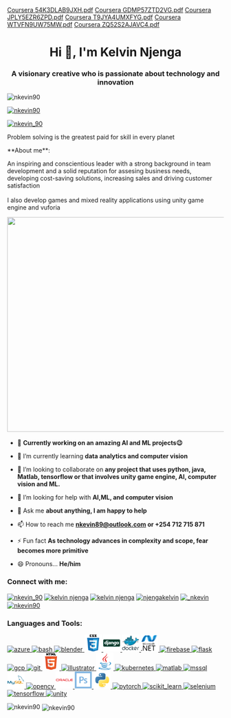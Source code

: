 [Coursera 54K3DLAB9JXH.pdf](https://github.com/nkevin90/nkevin90/files/7802708/Coursera.54K3DLAB9JXH.pdf)
[Coursera GDMP57ZTD2VG.pdf](https://github.com/nkevin90/nkevin90/files/7802709/Coursera.GDMP57ZTD2VG.pdf)
[Coursera JPLY5EZR6ZPD.pdf](https://github.com/nkevin90/nkevin90/files/7802710/Coursera.JPLY5EZR6ZPD.pdf)
[Coursera T9JYA4UMXFYG.pdf](https://github.com/nkevin90/nkevin90/files/7802711/Coursera.T9JYA4UMXFYG.pdf)
[Coursera WTVFN9UW75MW.pdf](https://github.com/nkevin90/nkevin90/files/7802712/Coursera.WTVFN9UW75MW.pdf)
[Coursera ZQ52S2AJAVC4.pdf](https://github.com/nkevin90/nkevin90/files/7802713/Coursera.ZQ52S2AJAVC4.pdf)
<h1 align="center">Hi 👋, I'm Kelvin Njenga</h1>
<h3 align="center">A visionary creative who is passionate about technology and innovation</h3>

<p align="left"> <img src="https://komarev.com/ghpvc/?username=nkevin90&label=Profile%20views&color=0e75b6&style=flat" alt="nkevin90" /> </p>

<p align="left"> <a href="https://github.com/ryo-ma/github-profile-trophy"><img src="https://github-profile-trophy.vercel.app/?username=nkevin90" alt="nkevin90" /></a> </p>

<p align="left"> <a href="https://twitter.com/nkevin_90" target="blank"><img src="https://img.shields.io/twitter/follow/nkevin_90?logo=twitter&style=for-the-badge" alt="nkevin_90" /></a> </p>
<p> Problem solving is the greatest paid for skill in every planet</p>
<p>**About me**:</p>
<p>An inspiring and conscientious leader with a strong background in  team development and a solid reputation for assesing business needs, developing cost-saving solutions, increasing sales and driving customer satisfaction<br><br>
I also develop games and mixed reality applications using unity game engine and vuforia </p>
<div class="row">
  <div class="column">
    <img width="1000" height="500" src="https://media.giphy.com/media/zMukICnMEZmSf8zvXd/giphy.gif">
  </div>
</div>

- 🔭 **Currently working on an amazing AI and ML projects😉**

- 🌱 I’m currently learning **data analytics and computer vision**

- 👯 I’m looking to collaborate on **any project that uses python, java, Matlab, tensorflow or that involves unity game engine, AI, computer vision and ML.**

- 🤝 I’m looking for help with **AI,ML, and computer vision**

- 💬 Ask me **about anything, I am happy to help**

- 📫 How to reach me **nkevin89@outlook.com or +254 712 715 871**

- ⚡ Fun fact **As technology advances in complexity and scope, fear becomes more primitive**
- 😄 Pronouns... **He/him**

<h3 align="left">Connect with me:</h3>
<p align="left">
<a href="https://twitter.com/nkevin_90" target="blank"><img align="center" src="https://raw.githubusercontent.com/rahuldkjain/github-profile-readme-generator/master/src/images/icons/Social/twitter.svg" alt="nkevin_90" height="30" width="40" /></a>
<a href="https://linkedin.com/in/kelvin njenga" target="blank"><img align="center" src="https://raw.githubusercontent.com/rahuldkjain/github-profile-readme-generator/master/src/images/icons/Social/linked-in-alt.svg" alt="kelvin njenga" height="30" width="40" /></a>
<a href="https://stackoverflow.com/users/kelvin njenga" target="blank"><img align="center" src="https://raw.githubusercontent.com/rahuldkjain/github-profile-readme-generator/master/src/images/icons/Social/stack-overflow.svg" alt="kelvin njenga" height="30" width="40" /></a>
<a href="https://kaggle.com/njengakelvin" target="blank"><img align="center" src="https://raw.githubusercontent.com/rahuldkjain/github-profile-readme-generator/master/src/images/icons/Social/kaggle.svg" alt="njengakelvin" height="30" width="40" /></a>
<a href="https://instagram.com/_nkevin" target="blank"><img align="center" src="https://raw.githubusercontent.com/rahuldkjain/github-profile-readme-generator/master/src/images/icons/Social/instagram.svg" alt="_nkevin" height="30" width="40" /></a>
<a href="https://discord.gg/nkevin90" target="blank"><img align="center" src="https://raw.githubusercontent.com/rahuldkjain/github-profile-readme-generator/master/src/images/icons/Social/discord.svg" alt="nkevin90" height="30" width="40" /></a>
</p>

<h3 align="left">Languages and Tools:</h3>
<p align="left"> <a href="https://azure.microsoft.com/en-in/" target="_blank"> <img src="https://www.vectorlogo.zone/logos/microsoft_azure/microsoft_azure-icon.svg" alt="azure" width="40" height="40"/> </a> <a href="https://www.gnu.org/software/bash/" target="_blank"> <img src="https://www.vectorlogo.zone/logos/gnu_bash/gnu_bash-icon.svg" alt="bash" width="40" height="40"/> </a> <a href="https://www.blender.org/" target="_blank"> <img src="https://download.blender.org/branding/community/blender_community_badge_white.svg" alt="blender" width="40" height="40"/> </a> <a href="https://www.w3schools.com/css/" target="_blank"> <img src="https://raw.githubusercontent.com/devicons/devicon/master/icons/css3/css3-original-wordmark.svg" alt="css3" width="40" height="40"/> </a> <a href="https://www.djangoproject.com/" target="_blank"> <img src="https://raw.githubusercontent.com/devicons/devicon/master/icons/django/django-original.svg" alt="django" width="40" height="40"/> </a> <a href="https://www.docker.com/" target="_blank"> <img src="https://raw.githubusercontent.com/devicons/devicon/master/icons/docker/docker-original-wordmark.svg" alt="docker" width="40" height="40"/> </a> <a href="https://dotnet.microsoft.com/" target="_blank"> <img src="https://raw.githubusercontent.com/devicons/devicon/master/icons/dot-net/dot-net-original-wordmark.svg" alt="dotnet" width="40" height="40"/> </a> <a href="https://firebase.google.com/" target="_blank"> <img src="https://www.vectorlogo.zone/logos/firebase/firebase-icon.svg" alt="firebase" width="40" height="40"/> </a> <a href="https://flask.palletsprojects.com/" target="_blank"> <img src="https://www.vectorlogo.zone/logos/pocoo_flask/pocoo_flask-icon.svg" alt="flask" width="40" height="40"/> </a> <a href="https://cloud.google.com" target="_blank"> <img src="https://www.vectorlogo.zone/logos/google_cloud/google_cloud-icon.svg" alt="gcp" width="40" height="40"/> </a> <a href="https://git-scm.com/" target="_blank"> <img src="https://www.vectorlogo.zone/logos/git-scm/git-scm-icon.svg" alt="git" width="40" height="40"/> </a> <a href="https://www.w3.org/html/" target="_blank"> <img src="https://raw.githubusercontent.com/devicons/devicon/master/icons/html5/html5-original-wordmark.svg" alt="html5" width="40" height="40"/> </a> <a href="https://www.adobe.com/in/products/illustrator.html" target="_blank"> <img src="https://www.vectorlogo.zone/logos/adobe_illustrator/adobe_illustrator-icon.svg" alt="illustrator" width="40" height="40"/> </a> <a href="https://www.java.com" target="_blank"> <img src="https://raw.githubusercontent.com/devicons/devicon/master/icons/java/java-original.svg" alt="java" width="40" height="40"/> </a> <a href="https://kubernetes.io" target="_blank"> <img src="https://www.vectorlogo.zone/logos/kubernetes/kubernetes-icon.svg" alt="kubernetes" width="40" height="40"/> </a> <a href="https://www.mathworks.com/" target="_blank"> <img src="https://upload.wikimedia.org/wikipedia/commons/2/21/Matlab_Logo.png" alt="matlab" width="40" height="40"/> </a> <a href="https://www.microsoft.com/en-us/sql-server" target="_blank"> <img src="https://www.svgrepo.com/show/303229/microsoft-sql-server-logo.svg" alt="mssql" width="40" height="40"/> </a> <a href="https://www.mysql.com/" target="_blank"> <img src="https://raw.githubusercontent.com/devicons/devicon/master/icons/mysql/mysql-original-wordmark.svg" alt="mysql" width="40" height="40"/> </a> <a href="https://opencv.org/" target="_blank"> <img src="https://www.vectorlogo.zone/logos/opencv/opencv-icon.svg" alt="opencv" width="40" height="40"/> </a> <a href="https://www.oracle.com/" target="_blank"> <img src="https://raw.githubusercontent.com/devicons/devicon/master/icons/oracle/oracle-original.svg" alt="oracle" width="40" height="40"/> </a> <a href="https://www.photoshop.com/en" target="_blank"> <img src="https://raw.githubusercontent.com/devicons/devicon/master/icons/photoshop/photoshop-line.svg" alt="photoshop" width="40" height="40"/> </a> <a href="https://www.python.org" target="_blank"> <img src="https://raw.githubusercontent.com/devicons/devicon/master/icons/python/python-original.svg" alt="python" width="40" height="40"/> </a> <a href="https://pytorch.org/" target="_blank"> <img src="https://www.vectorlogo.zone/logos/pytorch/pytorch-icon.svg" alt="pytorch" width="40" height="40"/> </a> <a href="https://scikit-learn.org/" target="_blank"> <img src="https://upload.wikimedia.org/wikipedia/commons/0/05/Scikit_learn_logo_small.svg" alt="scikit_learn" width="40" height="40"/> </a> <a href="https://www.selenium.dev" target="_blank"> <img src="https://raw.githubusercontent.com/detain/svg-logos/780f25886640cef088af994181646db2f6b1a3f8/svg/selenium-logo.svg" alt="selenium" width="40" height="40"/> </a> <a href="https://www.tensorflow.org" target="_blank"> <img src="https://www.vectorlogo.zone/logos/tensorflow/tensorflow-icon.svg" alt="tensorflow" width="40" height="40"/> </a> <a href="https://unity.com/" target="_blank"> <img src="https://www.vectorlogo.zone/logos/unity3d/unity3d-icon.svg" alt="unity" width="40" height="40"/> </a> </p>

<p><img align="left" src="https://github-readme-stats.vercel.app/api/top-langs?username=nkevin90&show_icons=true&locale=en&layout=compact" alt="nkevin90" /></p>

<p>&nbsp;<img align="center" src="https://github-readme-stats.vercel.app/api?username=nkevin90&show_icons=true&locale=en" alt="nkevin90" /></p>
